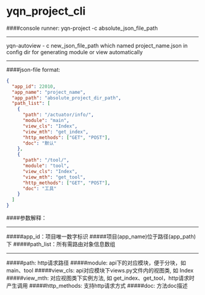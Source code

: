# yqn_project_cli

####console runner:
yqn-project -c absolute_json_file_path
****
yqn-autoview - c new_json_file_path which named project_name.json in config dir for generating module or view automatically
****

####json-file format:
```json
{
  "app_id": 22010,
  "app_name": "project_name",
  "app_path": "absolute_project_dir_path",
  "path_list": [
    {
      "path": "/actuator/info/", 
      "module": "main",
      "view_cls": "Index",
      "view_mth": "get_index",
      "http_methods": ["GET", "POST"],
      "doc": "默认"
    },
    {
      "path": "/tool/",
      "module": "tool",
      "view_cls": "Index",
      "view_mth": "get_tool",
      "http_methods": ["GET", "POST"],
      "doc": "工具"
    }
  ]
}
```

####参数解释：
****
#####app_id：项目唯一数字标识
#####项目(app_name)位于路径(app_path)下
#####path_list：所有需路由对象信息数组
****
#####path: http请求路径
#####module: api下的对应模块，便于分块，如 main、tool
#####view_cls: api对应模块下views.py文件内的视图类, 如 Index
#####view_mth: 对应视图类下实例方法, 如 get_index、get_tool，http请求时产生调用
#####http_methods: 支持http请求方式
#####doc: 方法doc描述




